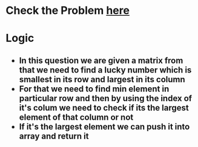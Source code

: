 
# Check the Problem [here](https://leetcode.com/problems/lucky-numbers-in-a-matrix/)



# Logic

<h2>

- In this question we are given a matrix from that we need to find a lucky number which is smallest in its row and largest in its column
- For that we need to find min element in particular row and then by using the index of it's colum we need to check if its the largest element of that column or not 
- If it's the largest element we can push it into array and return it 

</h2>